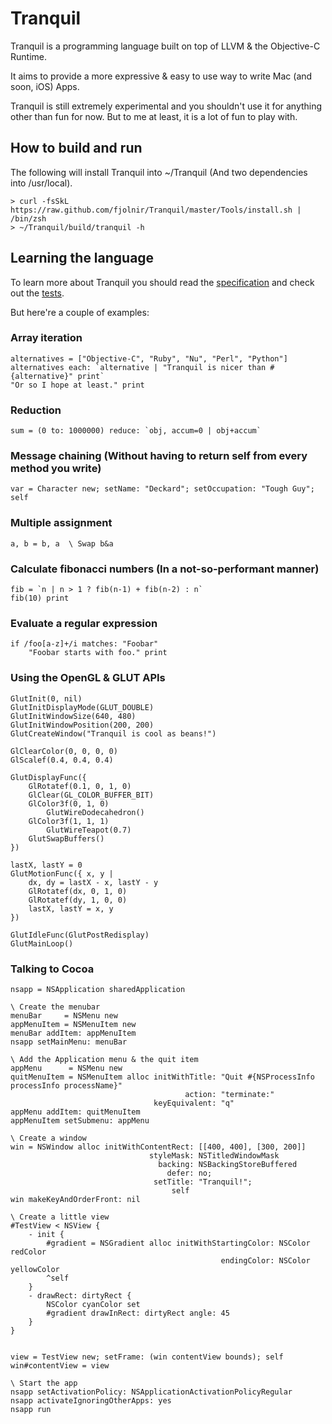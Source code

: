 # Tranquil

Tranquil is a programming language built on top of LLVM & the Objective-C Runtime.

It aims to provide a more expressive & easy to use way to write Mac (and soon, iOS) Apps.

Tranquil is still extremely experimental and you shouldn't use it for anything other than fun for now. But to me at least, it is a lot of fun to play with.

## How to build and run

The following will install Tranquil into ~/Tranquil (And two dependencies into /usr/local).

    > curl -fsSkL https://raw.github.com/fjolnir/Tranquil/master/Tools/install.sh | /bin/zsh
    > ~/Tranquil/build/tranquil -h

## Learning the language

To learn more about Tranquil you should read the [specification](https://github.com/fjolnir/Tranquil/blob/master/Docs/Tranquil%20Spec.md) and check out the [tests](https://github.com/fjolnir/Tranquil/blob/master/Tests).

But here're a couple of examples:

### Array iteration
    alternatives = ["Objective-C", "Ruby", "Nu", "Perl", "Python"]
    alternatives each: `alternative | "Tranquil is nicer than #{alternative}" print`
    "Or so I hope at least." print

### Reduction

    sum = (0 to: 1000000) reduce: `obj, accum=0 | obj+accum`

### Message chaining (Without having to return self from every method you write)

    var = Character new; setName: "Deckard"; setOccupation: "Tough Guy"; self

### Multiple assignment

    a, b = b, a  \ Swap b&a

### Calculate fibonacci numbers (In a not-so-performant manner)

    fib = `n | n > 1 ? fib(n-1) + fib(n-2) : n`
    fib(10) print

### Evaluate a regular expression

    if /foo[a-z]+/i matches: "Foobar"
        "Foobar starts with foo." print

### Using the OpenGL & GLUT APIs

    GlutInit(0, nil)
    GlutInitDisplayMode(GLUT_DOUBLE)
    GlutInitWindowSize(640, 480)
    GlutInitWindowPosition(200, 200)
    GlutCreateWindow("Tranquil is cool as beans!")
    
    GlClearColor(0, 0, 0, 0)
    GlScalef(0.4, 0.4, 0.4)
    
    GlutDisplayFunc({
        GlRotatef(0.1, 0, 1, 0)
        GlClear(GL_COLOR_BUFFER_BIT)
        GlColor3f(0, 1, 0)
            GlutWireDodecahedron()
        GlColor3f(1, 1, 1)
            GlutWireTeapot(0.7)
        GlutSwapBuffers()
    })
    
    lastX, lastY = 0
    GlutMotionFunc({ x, y |
        dx, dy = lastX - x, lastY - y
        GlRotatef(dx, 0, 1, 0)
        GlRotatef(dy, 1, 0, 0)
        lastX, lastY = x, y
    })
    
    GlutIdleFunc(GlutPostRedisplay)
    GlutMainLoop()

### Talking to Cocoa

    nsapp = NSApplication sharedApplication

    \ Create the menubar
    menuBar     = NSMenu new
    appMenuItem = NSMenuItem new
    menuBar addItem: appMenuItem
    nsapp setMainMenu: menuBar
    
    \ Add the Application menu & the quit item
    appMenu      = NSMenu new
    quitMenuItem = NSMenuItem alloc initWithTitle: "Quit #{NSProcessInfo processInfo processName}"
                                           action: "terminate:"
                                    keyEquivalent: "q"
    appMenu addItem: quitMenuItem
    appMenuItem setSubmenu: appMenu
    
    \ Create a window
    win = NSWindow alloc initWithContentRect: [[400, 400], [300, 200]]
                                   styleMask: NSTitledWindowMask
                                     backing: NSBackingStoreBuffered
                                       defer: no;
                                    setTitle: "Tranquil!";
                                        self
    win makeKeyAndOrderFront: nil
    
    \ Create a little view
    #TestView < NSView {
        - init {
            #gradient = NSGradient alloc initWithStartingColor: NSColor redColor
                                                   endingColor: NSColor yellowColor
            ^self
        }
        - drawRect: dirtyRect {
            NSColor cyanColor set
            #gradient drawInRect: dirtyRect angle: 45
        }
    }

    
    view = TestView new; setFrame: (win contentView bounds); self
    win#contentView = view
    
    \ Start the app
    nsapp setActivationPolicy: NSApplicationActivationPolicyRegular
    nsapp activateIgnoringOtherApps: yes
    nsapp run
